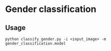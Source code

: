 # Gender classification

## Usage
`python classify_gender.py -i <input_image> -m gender_classification.model`
